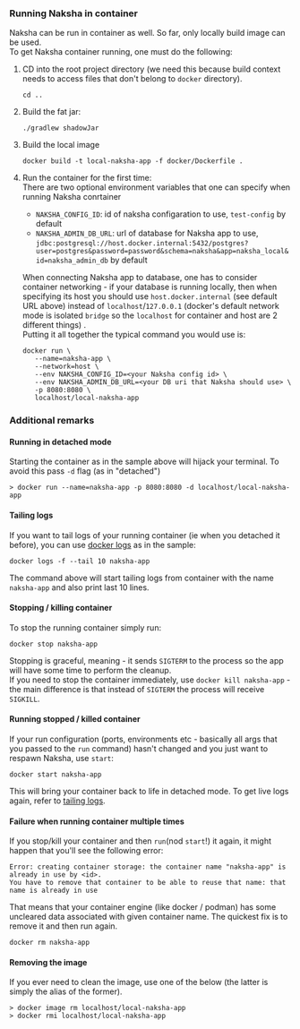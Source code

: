 ### Running Naksha in container

Naksha can be run in container as well. So far, only locally build image can be used.\
To get Naksha container running, one must do the following:

1) CD into the root project directory (we need this because build context needs to access files that
   don't belong to `docker` directory).
     ```shell
    cd ..
    ```
2) Build the fat jar:
     ```shell
    ./gradlew shadowJar
    ```
3) Build the local image
    ```shell
   docker build -t local-naksha-app -f docker/Dockerfile .
    ```
4) Run the container for the first time:\
   There are two optional environment variables that one can specify when running Naksha conrtainer
    - `NAKSHA_CONFIG_ID`: id of naksha configaration to use, `test-config` by default
    - `NAKSHA_ADMIN_DB_URL`: url of database for Naksha app to
      use, `jdbc:postgresql://host.docker.internal:5432/postgres?user=postgres&password=password&schema=naksha&app=naksha_local&id=naksha_admin_db`
      by default

   When connecting Naksha app to database, one has to consider container networking - if your
   database is running locally, then when specifying its host you should use `host.docker.internal` (see default URL above) instead of `localhost`/`127.0.0.1` (docker's default network mode is isolated `bridge` so the `localhost` for container and host are 2 different things) .\
   Putting it all together the typical command you would use is:
   ```shell
   docker run \            
      --name=naksha-app \                                                                                                                                                                                                                  
      --network=host \
      --env NAKSHA_CONFIG_ID=<your Naksha config id> \
      --env NAKSHA_ADMIN_DB_URL=<your DB uri that Naksha should use> \
      -p 8080:8080 \
      localhost/local-naksha-app
    ```

### Additional remarks

#### Running in detached mode 

Starting the container as in the sample above will hijack your terminal. To avoid this pass `-d`
flag (as in "detached")

   ```shell
   > docker run --name=naksha-app -p 8080:8080 -d localhost/local-naksha-app
   ```

#### Tailing logs

If you want to tail logs of your running container (ie when you detached it before), you can
use [docker logs](https://docs.docker.com/reference/cli/docker/container/logs/) as in the sample:

   ```shell
   docker logs -f --tail 10 naksha-app   
   ```

The command above will start tailing logs from container with the name `naksha-app` and also print last 10
lines.

#### Stopping / killing container

To stop the running container simply run:

   ```shell
   docker stop naksha-app 
   ```

Stopping is graceful, meaning - it sends `SIGTERM` to the process so the app will have some time to
perform the cleanup.\
If you need to stop the container immediately, use `docker kill naksha-app` - the main difference
is that instead of `SIGTERM` the process will receive `SIGKILL`.

#### Running stopped / killed container

If your run configuration (ports, environments etc - basically all args that you passed to the `run` command) hasn't changed and you just want to respawn Naksha, use `start`:
```shell
docker start naksha-app
```

This will bring your container back to life in detached mode. To get live logs again, refer to [tailing logs](#tailing-logs).

#### Failure when running container multiple times

If you stop/kill your container and then `run`(nod `start`!) it again, it might happen that you'll see the following error:
```shell
Error: creating container storage: the container name "naksha-app" is already in use by <id>.
You have to remove that container to be able to reuse that name: that name is already in use
```

That means that your container engine (like docker / podman) has some uncleared data associated with given container name. The quickest fix is to remove it and then run again.
```shell
docker rm naksha-app
```

#### Removing the image

If you ever need to clean the image, use one of the below (the latter is simply the alias of the
former).

   ```
   > docker image rm localhost/local-naksha-app
   > docker rmi localhost/local-naksha-app
   ```

